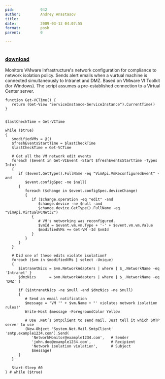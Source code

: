 ```yaml
---
pid:            942
author:         Andrey Anastasov
title:          
date:           2009-03-13 04:07:55
format:         posh
parent:         0

---
```


# 

### [download](Scripts\942.ps1)

Monitors VMware Infrastructure's network configuration for compliance to network isolation policy. Sends alert emails when a vurtual machine is connected simultaneously to Intranet and DMZ. Based on VMware VI Toolkit (for Windows). The script assumes a pre-established connection to a Virtual Center server.

```posh
function Get-VCTime() {
   return (Get-View "ServiceInstance-ServiceInstance").CurrentTime()
}


$lastCheckTime = Get-VCTime

while ($true)
{
   $modifiedVMs = @()
   $freshEventsStartTime = $lastCheckTime
   $lastCheckTime = Get-VCTime
   
   # Get all the VM network edit events
   foreach ($event in Get-VIEvent -Start $freshEventsStartTime -Types Info)
   {
      if ($event.GetType().FullName -eq "VimApi.VmReconfiguredEvent" -and
         $event.configSpec -ne $null)
      {
         foreach ($change in $event.configSpec.deviceChange)
         {
            if ($change.operation -eq "edit" -and
               $change.device -ne $null -and
               $change.device.GetType().FullName -eq "VimApi.VirtualPCNet32")
            {
               # VM's networking was reconfigured.
               $vmId = $event.vm.vm.Type + '-' + $event.vm.vm.Value
               $modifiedVMs += Get-VM -Id $vmId
            }
         }
      }
   }

   # Did one of these edits violate isolation?
   foreach ($vm in $modifiedVMs | select -Unique)
   {
      $intranetNics = $vm.NetworkAdapters | where { $_.NetworkName -eq 'Intranet' }
      $dmzNics      = $vm.NetworkAdapters | where { $_.NetworkName -eq 'DMZ' }

      if ($intranetNics -ne $null -and $dmzNics -ne $null)
      {
         # Send an email notification
         $message = "VM '" + $vm.Name + "' violates network isolation rules!"
         Write-Host $message -ForegroundColor Yellow
         
         # Use .Net’s SmtpClient to send mail. Just tell it which SMTP server to use
         (New-Object 'System.Net.Mail.SmtpClient' 'smtp.example1234.com').Send(
            'NetworkMonitor@example1234.com',   # Sender
            'john.doe@example1234.com',         # Recipient
            'Network isolation violation',      # Subject
            $message)
      }
   }

   Start-Sleep 60
} # while ($true)

```
